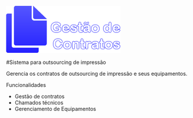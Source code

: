 ![](https://github.com/renato-sanseverino/contratosJs/blob/main/public/img/logo.png)
<br>

#Sistema para outsourcing de impressão

Gerencia os contratos de outsourcing de impressão e seus equipamentos.

Funcionalidades
<ul>
  <li>Gestão de contratos</li>
  <li>Chamados técnicos</li>
  <li>Gerenciamento de Equipamentos</li>
</ul>
